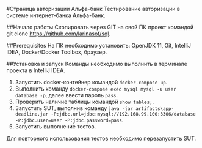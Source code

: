 #Страница авторизации Альфа-банк
Тестирование авторизации в системе интернет-банка Альфа-банк.

##Начало работы
Скопировать через GIT на свой ПК проект командой git clone https://github.com/larinasof/sql.

##Prerequisites
На ПК необходимо установить: OpenJDK 11, Git, IntelliJ IDEA, Docker/Docker Toolbox, браузер.

##Установка и запуск
Команды необходимо выполнить в терминале проекта в IntelliJ IDEA.

1. Запустить docker-контейнер командой `docker-compose up`.
2. Выполнить команду `docker-compose exec mysql mysql -u user database -p`, далее ввести пароль `pass`.
3. Проверить наличие таблицы командой `show tables;`.
4. Запустить SUT, выполнив команду `java -jar artifacts\app-deadline.jar -P:jdbc.url=jdbc:mysql://192.168.99.100:3306/database -P:jdbc.user=user -P:jdbc.password=pass`.
5. Запустить выполнение тестов.

Для повторного использования тестов необходимо перезапустить SUT.